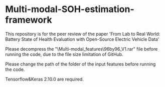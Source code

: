 # Multi-modal-SOH-estimation-framework
This repository is for the peer review of the paper 'From Lab to Real World: Battery State of Health Evaluation with Open-Source Electric Vehicle Data'

Please decompress the "\\Multi-modal_features\\96by96_V1.rar" file before running the code, due to the file size limitation of GitHub. 

Please change the path of the folder of the input features before running the code.

Tensorflow&Keras 2.10.0 are required.